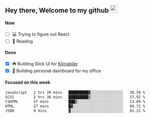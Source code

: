 ## Hey there, Welcome to my github <img src="https://media.giphy.com/media/hvRJCLFzcasrR4ia7z/giphy.gif" width="25px">

#### Now
- [ ] 💻 Trying to figure out React
- [ ] 📕 Reading

#### Done
- [x] ☘️ Building Slick UI for [Klimabiler](https://klimabiler.dk)
- [x] 🚀 Building personal dashboard for my office
 
 #### Focused on this week
<!--START_SECTION:waka-->

```txt
JavaScript   2 hrs 39 mins   █████████▓░░░░░░░░░░░░░░░   38.59 %
SCSS         2 hrs 36 mins   █████████▒░░░░░░░░░░░░░░░   37.92 %
CSHTML       57 mins         ███▒░░░░░░░░░░░░░░░░░░░░░   13.89 %
HTML         27 mins         █▓░░░░░░░░░░░░░░░░░░░░░░░   06.72 %
JSON         9 mins          ▓░░░░░░░░░░░░░░░░░░░░░░░░   02.21 %
```

<!--END_SECTION:waka-->

